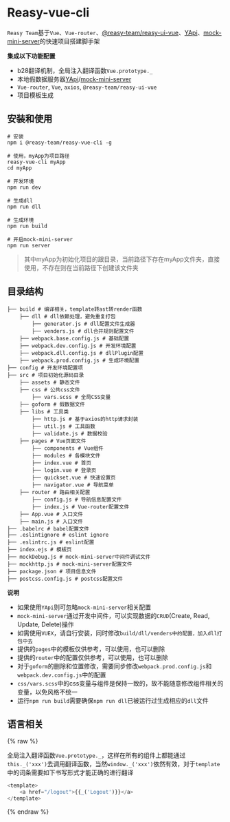 # Reasy-vue-cli
`Reasy Team`基于`Vue`、`Vue-router`、[@reasy-team/reasy-ui-vue](https://www.npmjs.com/package/@reasy-team/reasy-ui-vue)、[YApi](https://yapi.ymfe.org/)、[mock-mini-server](https://github.com/moshang-xc/mock-mini-server)的快速项目搭建脚手架

**集成以下功能配置**
- b28翻译机制，全局注入翻译函数`Vue.prototype._`
- 本地假数据服务器[YApi](https://yapi.ymfe.org/)/[mock-mini-server](https://github.com/moshang-xc/mock-mini-server)
- `Vue-router`, `Vue`, `axios`, `@reasy-team/reasy-ui-vue`
- 项目模板生成

## 安装和使用
```
# 安装
npm i @reasy-team/reasy-vue-cli -g

# 使用，myApp为项目路径
reasy-vue-cli myApp
cd myApp

# 开发环境
npm run dev

# 生成dll
npm run dll

# 生成环境
npm run build

# 开启mock-mini-server
npm run server

```
> 其中myApp为初始化项目的跟目录，当前路径下存在myApp文件夹，直接使用，不存在则在当前路径下创建该文件夹

## 目录结构
```
├── build # 编译相关，template转ast转render函数
    ├── dll # dll依赖处理，避免重复打包
        ├── generator.js # dll配置文件生成器
        ├── venders.js # dll合并规则配置文件
    ├── webpack.base.config.js # 基础配置
    ├── webpack.dev.config.js # 开发环境配置
    ├── webpack.dll.config.js # dllPlugin配置
    ├── webpack.prod.config.js # 生成环境配置
├── config # 开发环境配置项
├── src # 项目初始化源码目录
    ├── assets # 静态文件
    ├── css # 公共css文件
        ├── vars.scss # 全局CSS变量
    ├── goform # 假数据文件
    ├── libs # 工具类
        ├── http.js # 基于axios的http请求封装
        ├── util.js # 工具函数
        ├── validate.js # 数据校验
    ├── pages # Vue页面文件
        ├── components # Vue组件
        ├── modules # 各模块文件
        ├── index.vue # 首页
        ├── login.vue # 登录页
        ├── quickset.vue # 快速设置页
        ├── navigator.vue # 导航菜单
    ├── router # 路由相关配置
        ├── config.js # 导航信息配置文件
        ├── index.js # Vue-router配置文件
    ├── App.vue # 入口文件
    ├── main.js # 入口文件
├── .babelrc # babel配置文件
├── .eslintignore # eslint ignore
├── .eslintrc.js # eslint配置
├── index.ejs # 模板页
├── mockDebug.js # mock-mini-server中间件调试文件
├── mockhttp.js # mock-mini-server配置文件
├── package.json # 项目信息文件
├── postcss.config.js # postcss配置文件
```

**说明**
- 如果使用`YApi`则可忽略`mock-mini-server`相关配置
- `mock-mini-server`通过开发中间件，可以实现数据的`CRUD`(Create, Read, Update, Delete)操作
- 如需使用`VUEX`，请自行安装，同时修改`build/dll/venders中的配置，加入dll打包中去`
- 提供的`pages`中的模板仅供参考，可以使用，也可以删除
- 提供的`router`中的配置仅供参考，可以使用，也可以删除
- 对于`goform`的删除和位置修改，需要同步修改`webpack.prod.config.js`和`webpack.dev.config.js`中的配置
- `css/vars.scss`中的css变量与组件是保持一致的，故不能随意修改组件相关的变量，以免风格不统一
- 运行`npm run build`需要确保`npm run dll`已被运行过生成相应的`dll`文件

## 语言相关

{% raw %}

全局注入翻译函数`Vue.prototype._`，这样在所有的组件上都能通过`this._('xxx')`去调用翻译函数，当然`window._('xxx')`依然有效，对于`template`中的词条需要如下书写形式才能正确的进行翻译

```js
<template>
    <a href="/logout">{{_('Logout')}}</a>
</template>
```

{% endraw %}